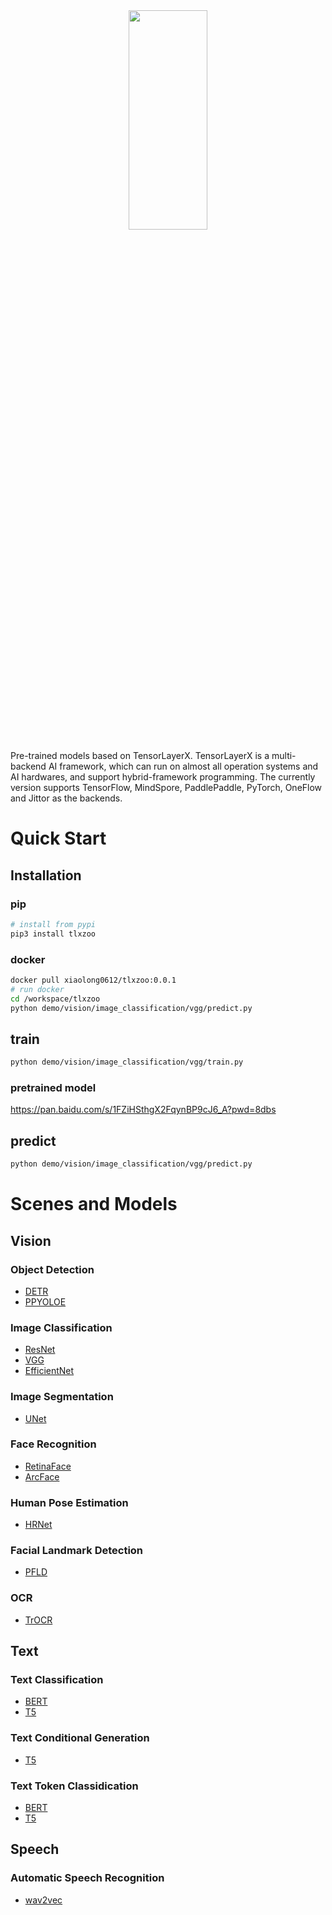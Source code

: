 <a href="https://tensorlayerx.readthedocs.io/">
    <div align="center">
        <img src="https://git.openi.org.cn/hanjr/tensorlayerx-image/raw/branch/master/tlx-LOGO-04.png" width="50%" height="30%"/>
    </div>
</a>

Pre-trained models based on TensorLayerX. 
TensorLayerX is a multi-backend AI framework, which can run on almost all operation systems and AI hardwares, and support hybrid-framework programming. The currently version supports TensorFlow, MindSpore, PaddlePaddle, PyTorch, OneFlow and Jittor as the backends.

# Quick Start
## Installation
### pip
```bash
# install from pypi
pip3 install tlxzoo
```

### docker
```bash
docker pull xiaolong0612/tlxzoo:0.0.1
# run docker
cd /workspace/tlxzoo
python demo/vision/image_classification/vgg/predict.py
```

## train
```bash
python demo/vision/image_classification/vgg/train.py
```

### pretrained model
https://pan.baidu.com/s/1FZiHSthgX2FqynBP9cJ6_A?pwd=8dbs

## predict

```bash
python demo/vision/image_classification/vgg/predict.py
```

# Scenes and Models

## Vision

### Object Detection
- [DETR](demo/vision/object_detection/detr)
- [PPYOLOE](demo/vision/object_detection/ppyoloe)

### Image Classification
- [ResNet](demo/vision/image_classification/resnet)
- [VGG](demo/vision/image_classification/vgg)
- [EfficientNet](demo/vision/image_classification/efficientnet)

### Image Segmentation
- [UNet](demo/vision/image_segmentation/unet)

### Face Recognition
- [RetinaFace](demo/vision/face_recognition/retinaface)
- [ArcFace](demo/vision/face_recognition/arcface)

### Human Pose Estimation
- [HRNet](demo/vision/human_pose_estimation/hrnet)

### Facial Landmark Detection
- [PFLD](demo/vision/facial_landmark_detection/pfld)

### OCR
- [TrOCR](demo/vision/ocr/trocr)

## Text

### Text Classification
- [BERT](demo/text/text_classification/bert)
- [T5](demo/text/text_classification/t5)

### Text Conditional Generation
- [T5](demo/text/nmt/t5)
  
### Text Token Classidication
- [BERT](demo/text/token_classification/bert)
- [T5](demo/text/token_classification/t5)

## Speech

### Automatic Speech Recognition
- [wav2vec](demo/speech/automatic_speech_recognition/wav2vec)